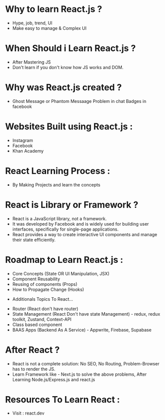 # Why to learn React.js ?
- Hype, job, trend, UI
- Make easy to manage & Complex UI


# When Should i Learn React.js ?
- After Mastering JS
- Don't learn if you don't know how JS works and DOM.


# Why was React.js created ?
- Ghost Message or Phantom Messaage Problem in chat Badges in facebook


# Websites Built using React.js :
- Instagram
- Facebook
- Khan Academy


# React Learning Process :
- By Making Projects and learn the concepts


# React is Library or Framework ?
- React is a JavaScript library, not a framework.
- It was developed by Facebook and is widely used for building user interfaces, specifically for single-page applications. 
- React provides a way to create interactive UI components and manage their state efficiently.


# Roadmap to Learn React.js :
- Core Concepts (State OR UI Manipulation, JSX)
- Component Reusability
- Reusing of components (Props)
- How to Propagate Change (Hooks)
* Additionals Topics To React...
- Router (React don't have router)
- State Management (React Don't have state Management) - redux, redux toolkit, Zustand, Context-API
- Class based component 
- BAAS Apps (Backend As A Service) - Appwrite, Firebase, Supabase


# After React ?
- React is not a complete solution: No SEO, No Routing, Problem-Browser has to render the JS.
- Learn Framework like - Next.js to solve the above problems, After Learning Node.js/Express.js and react.js


# Resources To Learn React :
- Visit : react.dev
